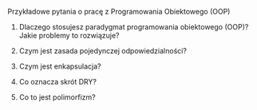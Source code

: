 Przykładowe pytania o pracę z Programowania Obiektowego (OOP)

1. Dlaczego stosujesz paradygmat programowania obiektowego (OOP)? Jakie problemy to rozwiązuje?

2. Czym jest zasada pojedynczej odpowiedzialności?

3. Czym jest enkapsulacja?

4. Co oznacza skrót DRY?

5. Co to jest polimorfizm?